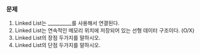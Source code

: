 ### 문제

1. Linked List는 __________를 사용해서 연결된다.
2. Linked List는 연속적인 메모리 위치에 저장되어 있는 선형 데이터 구조이다. (O/X)
3. Linked List의 장점 두가지를 말하시오.
4. Linked List의 단점 두가지를 말하시오.

